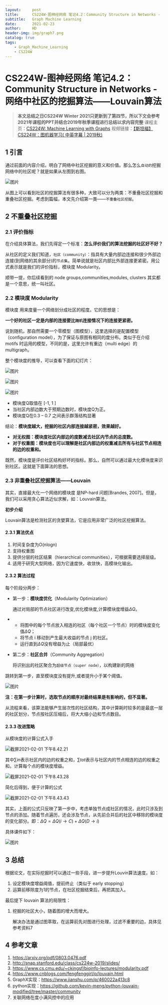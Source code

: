 ```yaml
---
layout:     post
title:      CS224W-图神经网络 笔记4.2：Community Structure in Networks - 网络中社区的挖掘算法——Louvain算法
subtitle:   Graph Machine Learning 
date:       2021-02-23
author:     HD
header-img: img/graph7.png
catalog: true
tags:
    - Graph_Machine_Learning
    - CS224W
---
```


# CS224W-图神经网络 笔记4.2：Community Structure in Networks - 网络中社区的挖掘算法——Louvain算法

> **本文总结之日CS224W Winter 2021只更新到了第四节，所以下文会参考2021年课程的PPT并结合2019年秋季课程进行总结以求内容完整**
> 课程主页：[CS224W: Machine Learning with Graphs](http://web.stanford.edu/class/cs224w/)
> 视频链接：[【斯坦福】CS224W：图机器学习( 中英字幕 | 2019秋)](https://www.bilibili.com/video/BV1Vg4y1z7Nf?p=5)

## 1 引言

通过前面的内容介绍，明白了网络中社区挖掘的意义和价值。那么怎么`自动的`挖掘网络中的社区呢？就是如果从左图到右图。

![图片](https://tva1.sinaimg.cn/large/008eGmZEly1gn8b1b51awj30t00hcju8.jpg)

从图上可以看到社区的挖掘算法有很多种，大致可以分为两类：不重叠社区挖掘和重叠社区挖掘。考虑到篇幅，本文先介绍第一类——`不重叠社区挖掘`。

## 2 不重叠社区挖掘

### 2.1 评价指标

在介绍具体算法，我们先得定一个标准：**怎么评价我们的算法挖掘的社区好不好？**

从社区的定义我们知道，`社区（community）`：指具有大量内部边连接和很少外部边连接(到网络的其余部分)的`节点集`。简单说就是社区内部比外部连接更紧密。用公式表示就是我们的评价指标，模块度 Modularity。

顺带一提，你后续看到的 node groups,communities,modules, clusters 其实都是一个意思，统一叫社区。

### 2.2 模块度 Modularity

模块度 用来度量一个网络划分成社区的程度。它的思想是：

**一个好的社区一定是内部的连接要比`随机`连接情况下的连接更紧密。**

说到随机，那自然需要一个零模型（图模型），这里选择的是配置模型（configuration model），为了保证与原图有相同的度分布。类似于在介绍 motifs 时运用的模型，不同的是，这里允许有重边（multi edge）的 multigraph。

整个模块度的推导，可以查看下面的幻灯片：

![图片](https://tva1.sinaimg.cn/large/008eGmZEly1gn8b40c7rjj30t50f9n03.jpg)

![图片](https://tva1.sinaimg.cn/large/008eGmZEly1gn8b5x3li1j30qe0ahabc.jpg)

![图片](https://tva1.sinaimg.cn/large/008eGmZEly1gn8b68oilij30ql0g4mz5.jpg)

- 模块度Q取值在 [-1, 1 ]
- 当社区内部边数大于预期边数时，模块度Q为正。
- 模块度Q在0.3 – 0.7 之间表示群落结构显著

结论：**模块度越大，挖掘的社区内部连接越紧密，效果越好。**

- **对无权图：模块度社区内部边的度数减去社区内节点的总度数。**
- **对于权重图：模块度也可以理解是社区内部边的权重减去所有与社区节点相连的边的权重和。**

既然，模块度是评价社区结构好坏的指标。那么，自然可以通过最大化模块度来识别社区。这就是下面算法的思想。

### 2.3 非重叠社区挖掘算法——Louvain

其实，直接最大化一个网络的模块度 是NP-hard 问题[Brandes, 2007]。但是，我们可以采用贪心算法近似求解，如：Louvain算法。

**初步介绍**

Louvain算法是检测社区的贪婪算法，它是应用非常广泛的社区挖掘算法。

#### 2.3.1 算法优点

1. 时间复杂度为O(nlogn)
2. 支持权重图
3. 提供分层的社区结果（hierarchical communities），可根据需要选择层级。
4. 适用于研究大型网络，因为它速度快，收敛快，高模块化输出。

#### 2.3.2 算法过程

每个阶段分两步：

- 第一步：**模块度优化**（Modularity Optimization）

  通过对局部的节点社区进行改变,优化模块度,计算模块度增益$\Delta Q$。

- - 将图中的每个节点放入相连的社区（每个社区一个节点）时的模块度变化值$\Delta Q$；
  - 将节点 i 移动到产生最大收益的节点 j 的社区。
  - 运行直到$\Delta Q$没有增益为止（局部最优）

- 第二步：**社区合并**（Community Aggregation）

  将识别出的社区聚合为`超级节点（super node）`，以构建新的网络

跳转到第一步，直至模块度没有提升,或者提升小于某个阈值。

![图片](https://tva1.sinaimg.cn/large/008eGmZEly1gn8bf0wg5lj30u00h8gqf.jpg)

**注：在第一步计算时，选取节点的顺序对最终结果是有影响的，但不显著。**

从流程来看，该算法能够产生层次性的社区结构，其中计算耗时较多的是最底一层的社区划分，节点按社区压缩后，将大大缩小边和节点数目。

#### 2.3.3 改进策略

从模块度的计算公式入手

![截屏2021-02-01 下午8.42.21](https://tva1.sinaimg.cn/large/008eGmZEly1gn8bhq3j3gj30fm0283ys.jpg)

其中$\sum in$表示社区内的边的权重之和，$\sum tot$表示与社区内的节点相连的边的权重之和。计算每个点的模块度增益。

![截屏2021-02-01 下午8.43.28](https://tva1.sinaimg.cn/large/008eGmZEly1gn8biubpg6j30xu024aan.jpg)

简化后得到，便于计算的公式

![截屏2021-02-01 下午8.43.43](https://tva1.sinaimg.cn/large/008eGmZEly1gn8bj46eizj30cw028q35.jpg)

其实，上面的公式只反映了第一步中，考虑单独节点成社区的情况，此时只涉及到节点的添加。随着节点遍历，还会涉及节点，从先前合并后的社区中移除的模块度的变化部分。即：$\Delta Q = \Delta Q(i \rightarrow C) + \Delta Q (D \rightarrow i)$

具体课件如下：

![图片](https://tva1.sinaimg.cn/large/008eGmZEly1gn8blglnhxj30u00df41r.jpg)

## 3 总结

根据论文，在实际挖掘时可以通过一些手段，进一步提升Louvin算法速度。如：

1. 设定模块度增益阈值，提前终止（类似于 early stopping）
2. 运算前移除度为1的节点，在社区挖掘结束后，再把其加入。

最后提下 louvain 算法的局限性：

1. 挖掘的社区大小，随着图的增大而增大。

   解决办法是通过图萃取，在运算前先对图进行处理，过滤不重要的边，具体见参考资料7

## 4 参考文章

1. https://arxiv.org/pdf/0803.0476.pdf
2. http://snap.stanford.edu/class/cs224w-2019/slides/
3. https://www.cs.cmu.edu/~ckingsf/bioinfo-lectures/modularity.pdf
4. https://www.cnblogs.com/fengfenggirl/p/louvain.html
5. GraphX实现：https://www.jianshu.com/p/460022a413c8
6. python实现：https://github.com/kevin-meng/python-louvain-modified/tree/master/community
7. 关联网络在度小满风控中的应用
